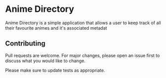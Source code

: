 # Anime Directory

Anime Directory is a simple application that allows a user to keep  track of all their favourite animes
and it's associated metadat

## Contributing

Pull requests are welcome. For major changes, please open an issue first
to discuss what you would like to change.

Please make sure to update tests as appropriate.


